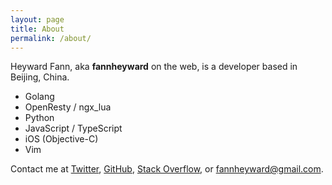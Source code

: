 ```yaml
---
layout: page
title: About
permalink: /about/
---
```


Heyward Fann, aka **fannheyward** on the web, is a developer based in Beijing, China.

- Golang
- OpenResty / ngx_lua
- Python
- JavaScript / TypeScript
- iOS (Objective-C)
- Vim

Contact me at [Twitter][1], [GitHub][2], [Stack Overflow][3], or <fannheyward@gmail.com>.

[1]: https://twitter.com/fannheyward
[2]: https://github.com/fannheyward
[3]: http://stackoverflow.com/users/380774/fannheyward

